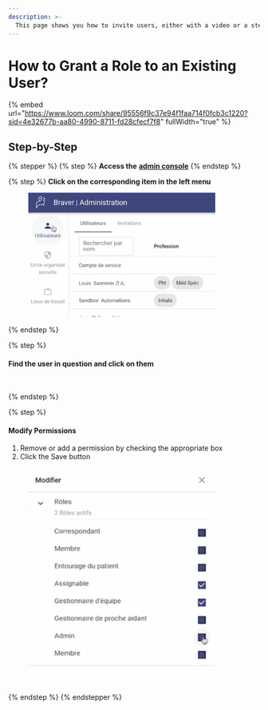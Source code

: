 ```yaml
---
description: >-
  This page shows you how to invite users, either with a video or a step-by-step guide.
---
```


# How to Grant a Role to an Existing User?

{% embed url="https://www.loom.com/share/95556f9c37e94f1faa714f0fcb3c1220?sid=4e32677b-aa80-4990-8711-fd28cfecf7f8" fullWidth="true" %}

## Step-by-Step

{% stepper %}
{% step %}
**Access the** [**admin console**](https://admin.braver.net)
{% endstep %}

{% step %}
**Click on the corresponding item in the left menu**

<div align="left"><figure><img src="../../.gitbook/assets/CleanShot 2025-01-04 at 09.13.11@2x (1).png" alt="" width="375"><figcaption></figcaption></figure></div>
{% endstep %}

{% step %}
#### Find the user in question and click on them

<div align="left"><figure><img src="../../.gitbook/assets/Sélectionner un utilisateur et cliquer dessus.png" alt="" width="375"><figcaption></figcaption></figure></div>
{% endstep %}

{% step %}
#### Modify Permissions

1. Remove or add a permission by checking the appropriate box
2. Click the Save button

<div align="left"><figure><img src="../../.gitbook/assets/Mofifier les permissions.png" alt="" width="375"><figcaption></figcaption></figure></div>
{% endstep %}
{% endstepper %}

